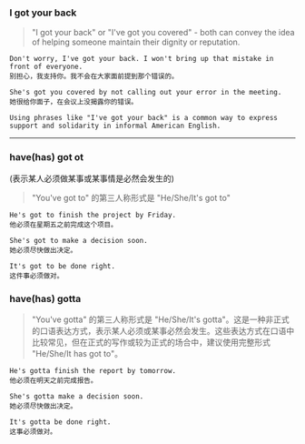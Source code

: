 ### I got your back

> "I got your back" or "I've got you covered" - both can convey the idea of helping someone maintain their dignity or reputation.
```
Don't worry, I've got your back. I won't bring up that mistake in front of everyone.
别担心，我支持你。我不会在大家面前提到那个错误的。

She's got you covered by not calling out your error in the meeting.
她很给你面子，在会议上没揭露你的错误。

Using phrases like "I've got your back" is a common way to express support and solidarity in informal American English.
```
<hr>

### have(has) got ot
(表示某人必须做某事或某事情是必然会发生的)

> "You've got to" 的第三人称形式是 "He/She/It's got to"

```
He's got to finish the project by Friday.
他必须在星期五之前完成这个项目。

She's got to make a decision soon.
她必须尽快做出决定。

It's got to be done right.
这件事必须做对。
```

### have(has) gotta
> "You've gotta" 的第三人称形式是 "He/She/It's gotta"。这是一种非正式的口语表达方式，表示某人必须或某事必然会发生。这些表达方式在口语中比较常见，但在正式的写作或较为正式的场合中，建议使用完整形式 "He/She/It has got to"。

```
He's gotta finish the report by tomorrow.
他必须在明天之前完成报告。

She's gotta make a decision soon.
她必须尽快做出决定。

It's gotta be done right.
这事必须做对。
```






